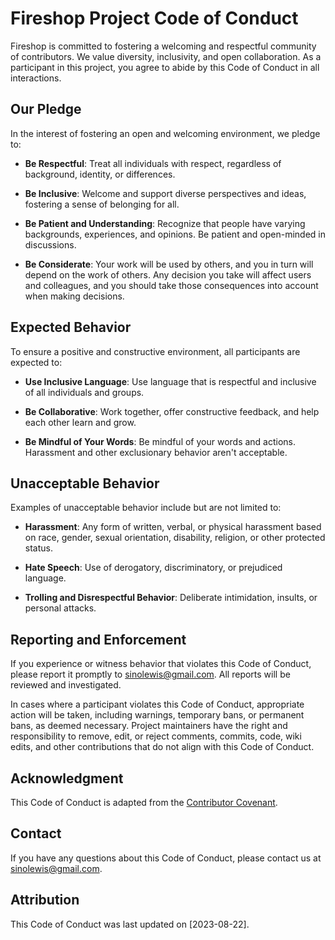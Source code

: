 # Fireshop Project Code of Conduct

Fireshop is committed to fostering a welcoming and respectful community of contributors. We value diversity, inclusivity, and open collaboration. As a participant in this project, you agree to abide by this Code of Conduct in all interactions.

## Our Pledge

In the interest of fostering an open and welcoming environment, we pledge to:

- **Be Respectful**: Treat all individuals with respect, regardless of background, identity, or differences.
  
- **Be Inclusive**: Welcome and support diverse perspectives and ideas, fostering a sense of belonging for all.

- **Be Patient and Understanding**: Recognize that people have varying backgrounds, experiences, and opinions. Be patient and open-minded in discussions.

- **Be Considerate**: Your work will be used by others, and you in turn will depend on the work of others. Any decision you take will affect users and colleagues, and you should take those consequences into account when making decisions.

## Expected Behavior

To ensure a positive and constructive environment, all participants are expected to:

- **Use Inclusive Language**: Use language that is respectful and inclusive of all individuals and groups.

- **Be Collaborative**: Work together, offer constructive feedback, and help each other learn and grow.

- **Be Mindful of Your Words**: Be mindful of your words and actions. Harassment and other exclusionary behavior aren't acceptable.

## Unacceptable Behavior

Examples of unacceptable behavior include but are not limited to:

- **Harassment**: Any form of written, verbal, or physical harassment based on race, gender, sexual orientation, disability, religion, or other protected status.

- **Hate Speech**: Use of derogatory, discriminatory, or prejudiced language.

- **Trolling and Disrespectful Behavior**: Deliberate intimidation, insults, or personal attacks.

## Reporting and Enforcement

If you experience or witness behavior that violates this Code of Conduct, please report it promptly to [sinolewis@gmail.com](mailto:sinolewis@gmail.com). All reports will be reviewed and investigated.

In cases where a participant violates this Code of Conduct, appropriate action will be taken, including warnings, temporary bans, or permanent bans, as deemed necessary. Project maintainers have the right and responsibility to remove, edit, or reject comments, commits, code, wiki edits, and other contributions that do not align with this Code of Conduct.

## Acknowledgment

This Code of Conduct is adapted from the [Contributor Covenant](https://www.contributor-covenant.org/version/2/0/code_of_conduct.html).

## Contact

If you have any questions about this Code of Conduct, please contact us at [sinolewis@gmail.com](mailto:sinolewis@gmail.com).

## Attribution

This Code of Conduct was last updated on [2023-08-22].